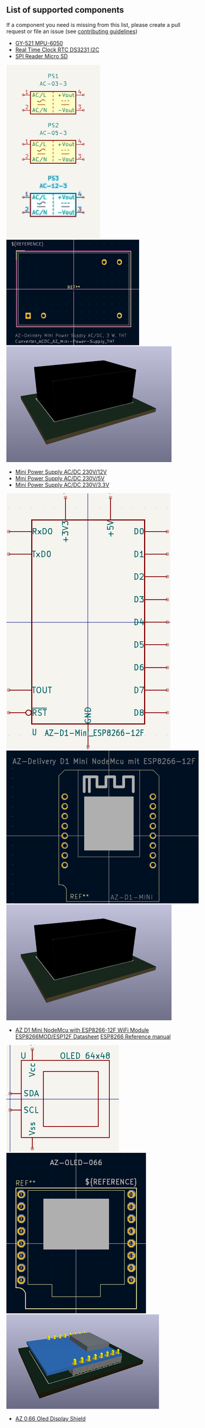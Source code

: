 ## List of supported components

If a component you need is missing from this list, please create a pull request or file an issue (see [contributing guidelines](https://github.com/nkappler/KiCAD-AZDelivery#contributing))

- [GY-521 MPU-6050](https://www.azde.ly/products/gy-521-6-achsen-gyroskop-und-beschleunigungssensor)
- [Real Time Clock RTC DS3231 I2C](https://www.azde.ly/products/ds3231-real-time-clock)
- [SPI Reader Micro SD](https://www.azde.ly/products/copy-of-spi-reader-micro-speicherkartenmodul-fur-arduino)

![](./assets/ps_mini_symbols.png)
![](./assets/ps_mini_footprint.png)
![](./assets/ps_mini_3dmodel.png)

- [Mini Power Supply AC/DC 230V/12V](https://www.azde.ly/products/220v-zu-12v-mini-netzteil)
- [Mini Power Supply AC/DC 230V/5V](https://www.azde.ly/products/copy-of-220v-zu-5v-mini-netzteil)
- [Mini Power Supply AC/DC 230V/3.3V](https://www.azde.ly/products/220v-zu-3-3v-mini-netzteil)

![](./assets/d1-mini_symbol.png)
![](./assets/d1-mini_footprint.png)
![](./assets/ps_mini_3dmodel.png)

- [AZ D1 Mini NodeMcu with ESP8266-12F WiFi Module](https://www.azde.ly/products/d1-mini)
  [ESP8266MOD/ESP12F Datasheet](https://docs.ai-thinker.com/_media/esp8266/docs/esp-12f_product_specification.pdf)
  [ESP8266 Reference manual](https://www.espressif.com/sites/default/files/documentation/esp8266-technical_reference_en.pdf)

![](./assets/oled066_symbol.png)
![](./assets/oled066_footprint.png)
![](./assets/oled066_3dmodel.png)

- [AZ 0,66 Oled Display Shield](https://www.azde.ly/products/0-66-oled-display-shield)

